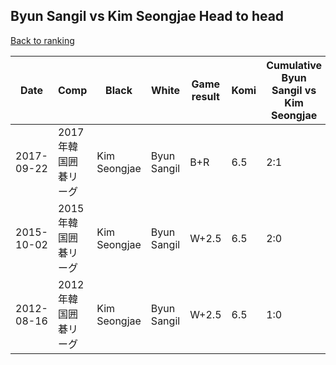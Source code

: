 ## Byun Sangil vs Kim Seongjae Head to head

[Back to ranking](../../index.md)




| **Date** | **Comp** | **Black** | **White** | **Game result** | **Komi** | **Cumulative Byun Sangil vs Kim Seongjae** | **Byun Sangil streak** | **Kim Seongjae streak** | 
| --- | --- | --- | --- | --- | --- | --- | --- | --- |
| 2017-09-22 | 2017年韓国囲碁リーグ | Kim Seongjae | Byun Sangil | B+R | 6.5 | 2:1 | 0 | 1 | 
| 2015-10-02 | 2015年韓国囲碁リーグ | Kim Seongjae | Byun Sangil | W+2.5 | 6.5 | 2:0 | 2 | 0 | 
| 2012-08-16 | 2012年韓国囲碁リーグ | Kim Seongjae | Byun Sangil | W+2.5 | 6.5 | 1:0 | 1 | 0 |




